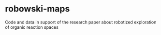 # robowski-maps
Code and data in support of the research paper about robotized exploration of organic reaction spaces
